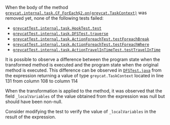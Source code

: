 When the body of the method [`greycat.internal.task.CF_ForEach$2.on(greycat.TaskContext)`](https://github.com/datathings/greycat/blob/5ced869407f7612517fc354b41516eb300d8a3f1/greycat/src/main/java/greycat/internal/task/CF_ForEach.java#L87) 
was  removed 
yet,  none of the following tests failed:

*  [`greycatTest.internal.task.HookTest.test`](https://github.com/datathings/greycat/blob/5ced869407f7612517fc354b41516eb300d8a3f1/greycat/src/test/java/greycatTest/internal/task/HookTest.java)
*  [`greycatTest.internal.task.DFSTest.traverse`](https://github.com/datathings/greycat/blob/5ced869407f7612517fc354b41516eb300d8a3f1/greycat/src/test/java/greycatTest/internal/task/DFSTest.java)
*  [`greycatTest.internal.task.ActionForeachTest.testForeachBreak`](https://github.com/datathings/greycat/blob/5ced869407f7612517fc354b41516eb300d8a3f1/greycat/src/test/java/greycatTest/internal/task/ActionForeachTest.java)
*  [`greycatTest.internal.task.ActionForeachTest.testForeachWhere`](https://github.com/datathings/greycat/blob/5ced869407f7612517fc354b41516eb300d8a3f1/greycat/src/test/java/greycatTest/internal/task/ActionForeachTest.java)
*  [`greycatTest.internal.task.ActionTravelInTimeTest.testTravelInTime`](https://github.com/datathings/greycat/blob/5ced869407f7612517fc354b41516eb300d8a3f1/greycat/src/test/java/greycatTest/internal/task/ActionTravelInTimeTest.java)



It is possible to observe a difference between the program state when the transformed method is executed and the program state when the original method is executed. 
This difference can be observed in [`DFSTest.java`](https://github.com/datathings/greycat/blob/5ced869407f7612517fc354b41516eb300d8a3f1/greycat/src/test/java/greycatTest/internal/task/DFSTest.java#L131) from the expression returning a value of type `greycat.TaskContext` located  in line 131 from column 108 to column 114 


When the transformation is applied to the method, it was observed that  the field `_localVariables` of the value obtained from the expression was null but should have been non-null.

Consider modifying the test to verify the value of `_localVariables` in the result of the expression.

